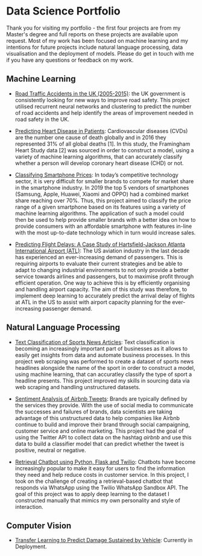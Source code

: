 # Data Science Portfolio
Thank you for visiting my portfolio - the first four projects are from my Master's degree and full reports on these projects are available upon request. Most of my work has been focused on machine learning and my intentions for future projects include natural language processing, data visualisation and the deployment of models. Please do get in touch with me if you have any questions or feedback on my work. 

## Machine Learning

* [Road Traffic Accidents in the UK (2005-2015)](https://github.com/aidenaslam/UK_Road_Accidents): the UK government is consistently looking for new ways to improve road safety. This project utilised recurrent neural networks and clustering to predict the number of road accidents and help identify the areas of improvement needed in road safety in the UK. 

* [Predicting Heart Disease in Patients](https://github.com/aidenaslam/Predicting-Heart-Disease-in-Patients): Cardiovascular diseases (CVDs) are the number one cause of death globally and in 2016 they represented 31% of all global deaths [1]. In this study, the Framingham Heart Study data [2] was sourced in order to construct a model, using a variety of machine learning algorithms, that can accurately classify whether a person will develop coronary heart disease (CHD) or not.

* [Classifying Smartphone Prices](https://github.com/aidenaslam/Classifying-Smartphone-Prices): In today’s competitive technology sector, it is very difficult for smaller brands to compete for market share in the smartphone industry. In 2019 the top 5 vendors of smartphones (Samsung, Apple, Huawei, Xiaomi and OPPO) had a combined market share reaching over 70%. Thus, this project aimed to classify the price range of a given smartphone based on its features using a variety of machine learning algorithms. The application of such a model could then be used to help provide smaller brands with a better idea on how to provide consumers with an affordable smartphone with features in-line with the most up-to-date technology which in turn would increase sales. 

* [Predicting Flight Delays: A Case Study of Hartsfield-Jackson Atlanta International Airport (ATL)](https://github.com/aidenaslam/Predicting-Flight-Delays-A-Case-Study-of-Hartsfield-Jackson-Atlanta-International-Airport-ATL-): The US aviation industry in the last decade has experienced an ever-increasing demand of passengers. This is requiring airports to evaluate their current strategies and be able to adapt to changing industrial environments to not only provide a better service towards airlines and passengers, but to maximise profit through efficient operation. One way to achieve this is by efficiently organising and handling airport capacity. The aim of this study was therefore, to implement deep learning to accurately predict the arrival delay of flights at ATL in the US to assist with airport capacity planning for the ever-increasing passenger demand.

## Natural Language Processing

* [Text Classification of Sports News Articles](https://github.com/aidenaslam/Text-Classification-Sports-News): Text classification is becoming an increasingly important part of businesses as it allows to easily get insights from data and automate business processes. In this project web scraping was performed to create a dataset of sports news headlines alongside the name of the sport in order to construct a model, using machine learning, that can accuratley classify the type of sport a headline presents. This project improved my skills in sourcing data via web scraping and handling unstructured datasets.

* [Sentiment Analysis of Airbnb Tweets](https://github.com/aidenaslam/Airbnb-Twitter-Sentiment-Analysis): Brands are typically defined by the services they provide. With the use of social media to communicate the successes and failures of brands, data scientists are taking advantage of this unstructured data to help companies like Airbnb continue to build and improve their brand through social campaigning, customer service and online marketing. This project had the goal of using the Twitter API to collect data on the hashtag *airbnb* and use this data to build a classifier model that can predict whether the tweet is positive, neutral or negative. 

* [Retrieval Chatbot using Python, Flask and Twilio](https://github.com/aidenaslam/Retrieval-Chatbot): Chatbots have become increasingly popular to make it easy for users to find the information they need and help reduce costs in customer service. In this project, I took on the challenge of creating a retrieval-based chatbot that responds via WhatsApp using the Twilio WhatsApp Sandbox API. The goal of this project was to apply deep learning to the dataset I constructed manually that mimics my own personality and style of interaction. 

## Computer Vision

* [Transfer Learning to Predict Damage Sustained by Vehicle](https://github.com/aidenaslam/Motor-Insurance-Claims-Classifier): Currently in Deployment.

